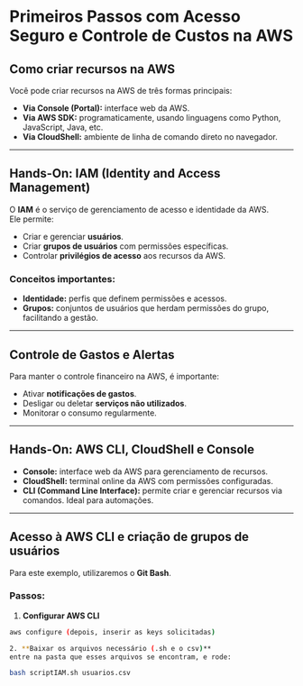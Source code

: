 # Primeiros Passos com Acesso Seguro e Controle de Custos na AWS

## Como criar recursos na AWS
Você pode criar recursos na AWS de três formas principais:
- **Via Console (Portal):** interface web da AWS.
- **Via AWS SDK:** programaticamente, usando linguagens como Python, JavaScript, Java, etc.
- **Via CloudShell:** ambiente de linha de comando direto no navegador.

---

## Hands-On: IAM (Identity and Access Management)
O **IAM** é o serviço de gerenciamento de acesso e identidade da AWS.  
Ele permite:
- Criar e gerenciar **usuários**.
- Criar **grupos de usuários** com permissões específicas.
- Controlar **privilégios de acesso** aos recursos da AWS.

### Conceitos importantes:
- **Identidade:** perfis que definem permissões e acessos.
- **Grupos:** conjuntos de usuários que herdam permissões do grupo, facilitando a gestão.

---

## Controle de Gastos e Alertas
Para manter o controle financeiro na AWS, é importante:
- Ativar **notificações de gastos**.
- Desligar ou deletar **serviços não utilizados**.
- Monitorar o consumo regularmente.

---

## Hands-On: AWS CLI, CloudShell e Console
- **Console:** interface web da AWS para gerenciamento de recursos.
- **CloudShell:** terminal online da AWS com permissões configuradas.
- **CLI (Command Line Interface):** permite criar e gerenciar recursos via comandos. Ideal para automações.

---

## Acesso à AWS CLI e criação de grupos de usuários
Para este exemplo, utilizaremos o **Git Bash**.

### Passos:
1. **Configurar AWS CLI**  
```bash
aws configure (depois, inserir as keys solicitadas)

2. **Baixar os arquivos necessário (.sh e o csv)**  
entre na pasta que esses arquivos se encontram, e rode:

bash scriptIAM.sh usuarios.csv


